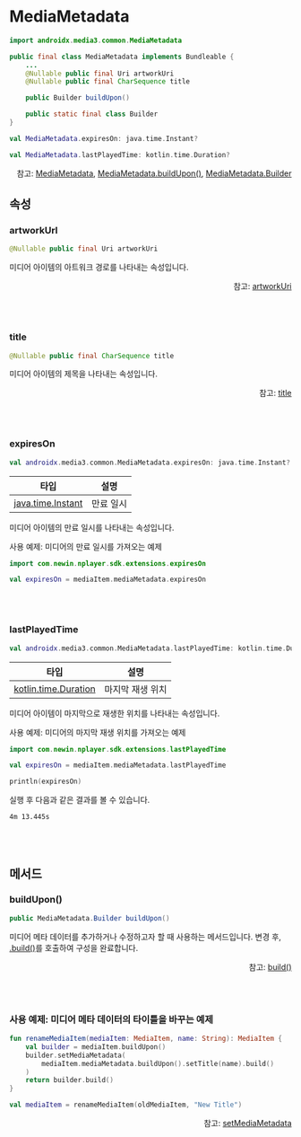 # MediaMetadata

```kotlin
import androidx.media3.common.MediaMetadata
```

```java
public final class MediaMetadata implements Bundleable {
    ...
    @Nullable public final Uri artworkUri
    @Nullable public final CharSequence title

    public Builder buildUpon()

    public static final class Builder
}
```
```kotlin
val MediaMetadata.expiresOn: java.time.Instant?

val MediaMetadata.lastPlayedTime: kotlin.time.Duration?
```
<div align="right">
참고: <a href="https://developer.android.com/reference/androidx/media3/common/MediaMetadata">MediaMetadata</a>, 
<a href="https://developer.android.com/reference/androidx/media3/common/MediaMetadata#buildUpon()">MediaMetadata.buildUpon()</a>, 
<a href="https://developer.android.com/reference/kotlin/androidx/media3/common/MediaMetadata.Builder">MediaMetadata.Builder</a>
</div>

## 속성

### artworkUrl
```java
@Nullable public final Uri artworkUri
```
미디어 아이템의 아트워크 경로를 나타내는 속성입니다.
<div align="right">
참고: <a href="https://developer.android.com/reference/androidx/media3/common/MediaMetadata#artworkUri()">artworkUri</a>
</div>

<br><br>
### title
```java
@Nullable public final CharSequence title
```
미디어 아이템의 제목을 나타내는 속성입니다.
<div align="right">
참고: <a href="https://developer.android.com/reference/androidx/media3/common/MediaMetadata#title()">title</a>
</div>

<!-- <br><br>
### downloadPath
```kotlin
import com.newin.nplayer.sdk.extensions.downloadPath

val androidx.media3.common.MediaMetadata.downloadPath: kotlin.String?
```
디바이스에 저장된 경로를 나타내는 속성입니다.
-->
<br><br>
### expiresOn
```kotlin
val androidx.media3.common.MediaMetadata.expiresOn: java.time.Instant?
```
| 타입 |설명|
|:--:|--|
|[java.time.Instant](https://developer.android.com/reference/java/time/Instant)|만료 일시|

미디어 아이템의 만료 일시를 나타내는 속성입니다.

사용 예제: 미디어의 만료 일시를 가져오는 예제
```kotlin
import com.newin.nplayer.sdk.extensions.expiresOn

val expiresOn = mediaItem.mediaMetadata.expiresOn
```

<br><br>
### lastPlayedTime
```kotlin
val androidx.media3.common.MediaMetadata.lastPlayedTime: kotlin.time.Duration?
```
| 타입 | 설명 |
|:--:|--|
|[kotlin.time.Duration](https://kotlinlang.org/api/latest/jvm/stdlib/kotlin.time/-duration/)|마지막 재생 위치|

미디어 아이템이 마지막으로 재생한 위치를 나타내는 속성입니다.

사용 예제: 미디어의 마지막 재생 위치를 가져오는 예제
```kotlin
import com.newin.nplayer.sdk.extensions.lastPlayedTime

val expiresOn = mediaItem.mediaMetadata.lastPlayedTime

println(expiresOn)
```

실행 후 다음과 같은 결과를 볼 수 있습니다.
```log
4m 13.445s
```

<br><br>
## 메서드

### buildUpon()
```java
public MediaMetadata.Builder buildUpon()
```
미디어 메타 데이터를 추가하거나 수정하고자 할 때 사용하는 메서드입니다. 변경 후, [.build()](https://developer.android.com/reference/androidx/media3/common/MediaMetadata.Builder#build())를 호출하여 구성을 완료합니다.
<div align="right">
참고: <a href="https://developer.android.com/reference/androidx/media3/common/MediaMetadata.Builder#build()">build()</a>
</div>

<br><br>
### 사용 예제: 미디어 메타 데이터의 타이틀을 바꾸는 예제
```kotlin
fun renameMediaItem(mediaItem: MediaItem, name: String): MediaItem {
    val builder = mediaItem.buildUpon()
    builder.setMediaMetadata(
        mediaItem.mediaMetadata.buildUpon().setTitle(name).build()
    )
    return builder.build()
}

val mediaItem = renameMediaItem(oldMediaItem, "New Title")
```
<div align="right">
참고: <a href="https://developer.android.com/reference/androidx/media3/common/MediaItem.Builder#setMediaMetadata(androidx.media3.common.MediaMetadata)">setMediaMetadata</a>
</div>
